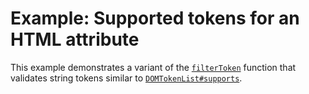 # Example: Supported tokens for an HTML attribute

This example demonstrates a variant of the [`filterToken`][filter-token] function
that validates string tokens similar to [`DOMTokenList#supports`][dom-domtokenlist-supports].

[concept-supported-tokens]:  https://dom.spec.whatwg.org/#concept-supported-tokens
[dom-domtokenlist-supports]: https://dom.spec.whatwg.org/#dom-domtokenlist-supports
[filter-token]:              /src/value/filter-token.ts
